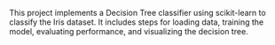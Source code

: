 This project implements a Decision Tree classifier using scikit-learn to classify the Iris dataset. It includes steps for loading data, training the model, evaluating performance, and visualizing the decision tree.
